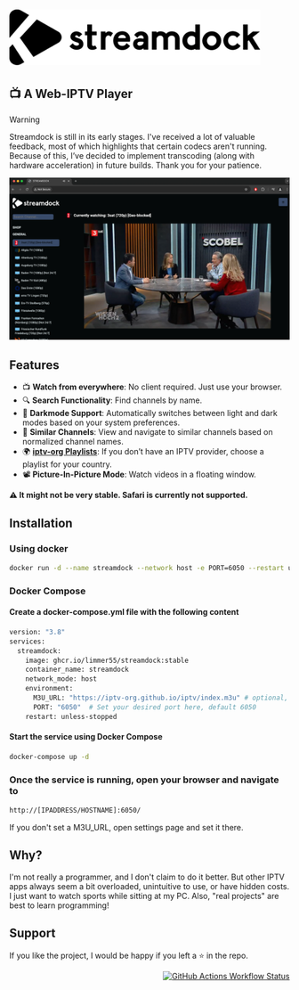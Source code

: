 # <img height="100px" src="./images/logo.png" />
## 📺 A Web-IPTV Player
> [!WARNING]
> Streamdock is still in its early stages. I've received a lot of valuable feedback, most of which highlights that certain codecs aren't running. Because of this, I’ve decided to implement transcoding (along with hardware acceleration) in future builds. Thank you for your patience.


![screenshot](https://github.com/Limmer55/streamdock/blob/main/images/Screenshot1.png?raw=true)
## Features
- 📺 **Watch from everywhere**: No client required. Just use your browser.
- 🔍 **Search Functionality**: Find channels by name.
- 🌙 **Darkmode Support**: Automatically switches between light and dark modes based on your system preferences.
- 📡 **Similar Channels**: View and navigate to similar channels based on normalized channel names. 
- 🌍 [**iptv-org Playlists**](https://github.com/iptv-org/iptv): If you don’t have an IPTV provider, choose a playlist for your country.
- 📽️ **Picture-In-Picture Mode**: Watch videos in a floating window.

**⚠️ It might not be very stable. Safari is currently not supported.**

## Installation
### Using docker
```bash
docker run -d --name streamdock --network host -e PORT=6050 --restart unless-stopped ghcr.io/limmer55/streamdock:latest

```
### Docker Compose
#### Create a docker-compose.yml file with the following content
```bash
version: "3.8"
services:
  streamdock:
    image: ghcr.io/limmer55/streamdock:stable
    container_name: streamdock
    network_mode: host
    environment:
      M3U_URL: "https://iptv-org.github.io/iptv/index.m3u" # optional, can be set in settings later
      PORT: "6050"  # Set your desired port here, default 6050
    restart: unless-stopped

```
#### Start the service using Docker Compose
```bash
docker-compose up -d
```

### Once the service is running, open your browser and navigate to
```bash
http://[IPADDRESS/HOSTNAME]:6050/
```
If you don't set a M3U_URL, open settings page and set it there.


## Why?
I'm not really a programmer, and I don't claim to do it better.
But other IPTV apps always seem a bit overloaded, unintuitive to use, or have hidden costs.
I just want to watch sports while sitting at my PC.
Also, "real projects" are best to learn programming!

## Support
If you like the project, I would be happy if you left a ⭐️ in the repo.

<div align="end">
    <a href="https://github.com/limmer55/streamdock/actions/workflows/docker-image.yml">
    <img alt="GitHub Actions Workflow Status" src="https://img.shields.io/github/actions/workflow/status/limmer55/streamdock/docker-image.yml" />
</a>

</div>
